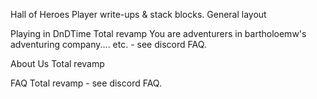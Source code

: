 Hall of Heroes
	Player write-ups & stack blocks.
	General layout
	
Playing in DnDTime
	Total revamp
		You are adventurers in bartholoemw's adventuring company.... etc.  - see discord FAQ.
		
About Us
	Total revamp
	
FAQ
	Total revamp - see discord FAQ.